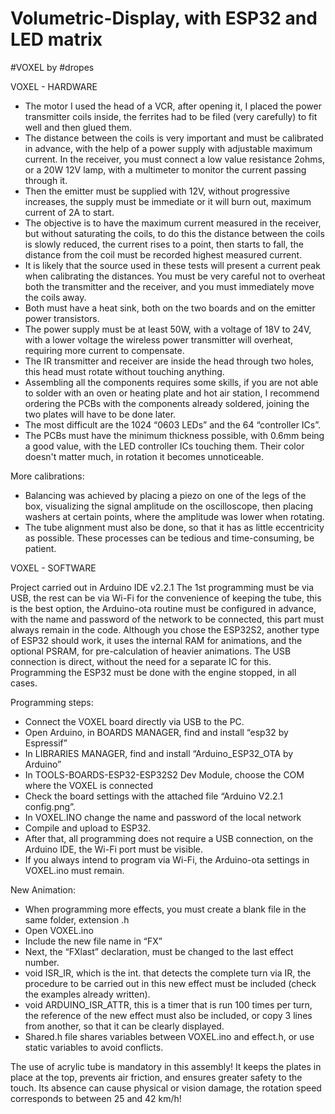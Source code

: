# Volumetric-Display, with ESP32 and LED matrix

#VOXEL by #dropes

VOXEL - HARDWARE

- The motor I used the head of a VCR, after opening it, I placed the power transmitter coils inside, the ferrites had to be filed (very carefully) to fit well and then glued them.
- The distance between the coils is very important and must be calibrated in advance, with the help of a power supply with adjustable maximum current. In the receiver, you must connect a low value resistance 2ohms, or a 20W 12V lamp, with a multimeter to monitor the current passing through it.
- Then the emitter must be supplied with 12V, without progressive increases, the supply must be immediate or it will burn out, maximum current of 2A to start.
- The objective is to have the maximum current measured in the receiver, but without saturating the coils, to do this the distance between the coils is slowly reduced, the current rises to a point, then starts to fall, the distance from the coil must be recorded highest measured current.
- It is likely that the source used in these tests will present a current peak when calibrating the distances. You must be very careful not to overheat both the transmitter and the receiver, and you must immediately move the coils away.
- Both must have a heat sink, both on the two boards and on the emitter power transistors.
- The power supply must be at least 50W, with a voltage of 18V to 24V, with a lower voltage the wireless power transmitter will overheat, requiring more current to compensate.
- The IR transmitter and receiver are inside the head through two holes, this head must rotate without touching anything.
- Assembling all the components requires some skills, if you are not able to solder with an oven or heating plate and hot air station, I recommend ordering the PCBs with the components already soldered, joining the two plates will have to be done later.
- The most difficult are the 1024 “0603 LEDs” and the 64 “controller ICs”.
- The PCBs must have the minimum thickness possible, with 0.6mm being a good value, with the LED controller ICs touching them. Their color doesn't matter much, in rotation it becomes unnoticeable.

More calibrations:
- Balancing was achieved by placing a piezo on one of the legs of the box, visualizing the signal amplitude on the oscilloscope, then placing washers at certain points, where the amplitude was lower when rotating.
- The tube alignment must also be done, so that it has as little eccentricity as possible.
  These processes can be tedious and time-consuming, be patient.




VOXEL - SOFTWARE

Project carried out in Arduino IDE v2.2.1
The 1st programming must be via USB, the rest can be via Wi-Fi for the convenience of keeping the tube, this is the best option, the Arduino-ota routine must be configured in advance, with the name and password of the network to be connected, this part must always remain in the code.
Although you chose the ESP32S2, another type of ESP32 should work, it uses the internal RAM for animations, and the optional PSRAM, for pre-calculation of heavier animations.
The USB connection is direct, without the need for a separate IC for this.
Programming the ESP32 must be done with the engine stopped, in all cases.

Programming steps:
- Connect the VOXEL board directly via USB to the PC.
- Open Arduino, in BOARDS MANAGER, find and install “esp32 by Espressif”
- In LIBRARIES MANAGER, find and install “Arduino_ESP32_OTA by Arduino”
- In TOOLS-BOARDS-ESP32-ESP32S2 Dev Module, choose the COM where the VOXEL is connected
- Check the board settings with the attached file “Arduino V2.2.1 config.png”.
- In VOXEL.INO change the name and password of the local network 
- Compile and upload to ESP32.
- After that, all programming does not require a USB connection, on the Arduino IDE, the Wi-Fi port must be visible.
- If you always intend to program via Wi-Fi, the Arduino-ota settings in VOXEL.ino must remain.

New Animation:
- When programming more effects, you must create a blank file in the same folder, extension .h
- Open VOXEL.ino
- Include the new file name in “FX”
- Next, the “FXlast” declaration, must be changed to the last effect number.
- void ISR_IR, which is the int. that detects the complete turn via IR, the procedure to be carried out in this new effect must be included (check the examples already written).
- void ARDUINO_ISR_ATTR, this is a timer that is run 100 times per turn, the reference of the new effect must also be included, or copy 3 lines from another, so that it can be clearly displayed.
- Shared.h file shares variables between VOXEL.ino and effect.h, or use static variables to avoid conflicts.



The use of acrylic tube is mandatory in this assembly!
It keeps the plates in place at the top, prevents air friction, and ensures greater safety to the touch.
Its absence can cause physical or vision damage, the rotation speed corresponds to between 25 and 42 km/h!

